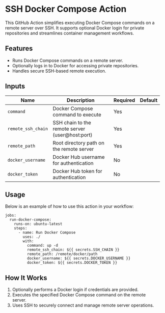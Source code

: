 # SSH Docker Compose Action

This GitHub Action simplifies executing Docker Compose commands on a remote server over SSH. It supports optional Docker login for private repositories and streamlines container management workflows.

## Features

- Runs Docker Compose commands on a remote server.
- Optionally logs in to Docker for accessing private repositories.
- Handles secure SSH-based remote execution.

## Inputs

| Name               | Description                               | Required | Default |
|--------------------|-------------------------------------------|----------|---------|
| `command`          | Docker Compose command to execute         | Yes      |         |
| `remote_ssh_chain` | SSH chain to the remote server (user@host:port) | Yes      |         |
| `remote_path`      | Root directory path on the remote server  | Yes      |         |
| `docker_username`  | Docker Hub username for authentication    | No       |         |
| `docker_token`     | Docker Hub token for authentication       | No       |         |

## Usage

Below is an example of how to use this action in your workflow:

```
jobs:
  run-docker-compose:
    runs-on: ubuntu-latest
    steps:
      - name: Run Docker Compose
        uses: ./
        with:
          command: up -d
          remote_ssh_chain: ${{ secrets.SSH_CHAIN }}
          remote_path: /remote/docker/path
          docker_username: ${{ secrets.DOCKER_USERNAME }}
          docker_token: ${{ secrets.DOCKER_TOKEN }}
```

## How It Works

1. Optionally performs a Docker login if credentials are provided.
2. Executes the specified Docker Compose command on the remote server.
3. Uses SSH to securely connect and manage remote server operations.